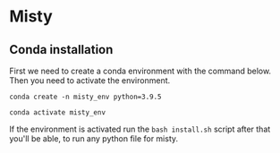 # Misty
## **Conda installation**
First we need to create a conda environment with the command below.
Then you need to activate the environment.

`conda create -n misty_env python=3.9.5`

`conda activate misty_env`

If the environment is activated run the `bash install.sh` 
script after that you'll be able, to run any python file for misty. 

